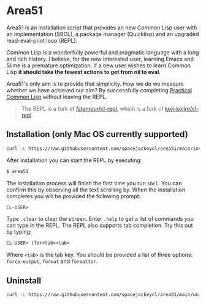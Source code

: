 # Area51

Area51 is an installation script that provides an new Common Lisp user 
with an implementation (SBCL), a package manager (Quicklisp) and an upgraded read-eval-print loop (REPL).

Common Lisp is a wonderfully powerful and pragmatic language with a long and
rich history. I believe, for the new interested user, learning Emacs and Slime
is a premature optimization. If a new user wishes to learn Common Lisp **it 
should take the fewest actions to get from nil to eval**.

Area51's only aim is to provide that simplicity. How we do we measure whether
we have achieved our aim? By successfully completing [Practical Common Lisp](https://gigamonkeys.com/book/) without leaving the REPL.

> The REPL is a fork of [fstamour/cl-repl](https://github.com/fstamour/cl-repl), which is a fork of [koji-kojiro/cl-repl](https://github.com/koji-kojiro/cl-repl)

## Installation (only Mac OS currently supported)

```sh
curl -L https://raw.githubusercontent.com/spacejockeycl/area51/main/install.sh | bash
```

After installation you can start the REPL by executing:

```sh
$ area51
```

The installation process will finish the first time you run `sbcl`. You can
confirm this by observing all the text scrolling by. When the installation
completes you will be provided the following prompt:

```lisp
CL-USER>
```

Type `.clear` to clear the screen. Enter `.help` to get a list of commands you 
can type in the REPL. The REPL also supports tab completion. Try this out by 
typing:

```lisp
CL-USER> (for<tab><tab>
```

Where `<tab>` is the tab key. You should be provided a list of three options:
`force-output`, `format` and `formatter`.

## Uninstall

```sh
curl -L https://raw.githubusercontent.com/spacejockeycl/area51/main/uninstall.sh | bash
```